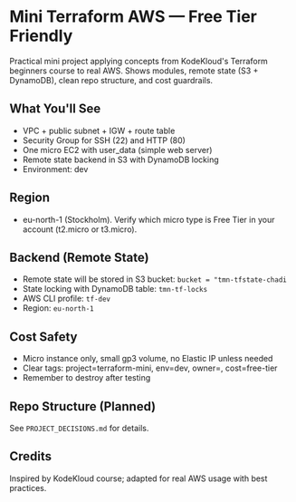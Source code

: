 # Mini Terraform AWS — Free Tier Friendly

Practical mini project applying concepts from KodeKloud's Terraform beginners course to real AWS.
Shows modules, remote state (S3 + DynamoDB), clean repo structure, and cost guardrails.

## What You'll See
- VPC + public subnet + IGW + route table
- Security Group for SSH (22) and HTTP (80)
- One micro EC2 with user_data (simple web server)
- Remote state backend in S3 with DynamoDB locking
- Environment: dev

## Region
- eu-north-1 (Stockholm). Verify which micro type is Free Tier in your account (t2.micro or t3.micro).

## Backend (Remote State)
- Remote state will be stored in S3 bucket: `bucket = "tmn-tfstate-chadi`
- State locking with DynamoDB table: `tmn-tf-locks`
- AWS CLI profile: `tf-dev`
- Region: `eu-north-1`

## Cost Safety
- Micro instance only, small gp3 volume, no Elastic IP unless needed
- Clear tags: project=terraform-mini, env=dev, owner=<your-github-username>, cost=free-tier
- Remember to destroy after testing

## Repo Structure (Planned)
See `PROJECT_DECISIONS.md` for details.

## Credits
Inspired by KodeKloud course; adapted for real AWS usage with best practices.
